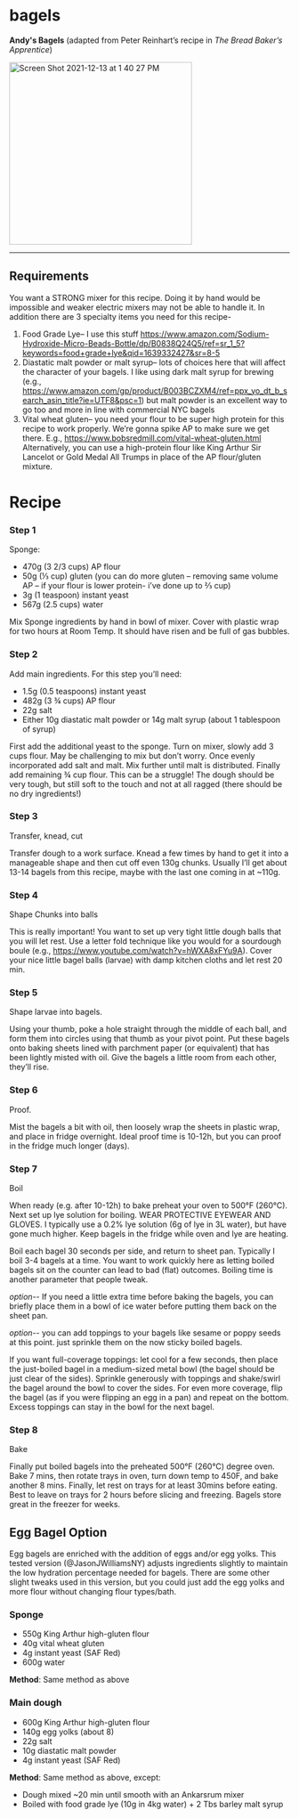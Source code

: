 # bagels
__Andy's Bagels__ (adapted from Peter Reinhart’s recipe in _The Bread Baker’s Apprentice_)

<img width="328" alt="Screen Shot 2021-12-13 at 1 40 27 PM" src="https://user-images.githubusercontent.com/7674197/145893296-52de0302-f2d9-4315-84af-53828e3dec98.png">

---------------------

## Requirements
You want a STRONG mixer for this recipe. Doing it by hand would be impossible and weaker electric mixers may not be able to handle it. In addition there are 3 specialty items you need for this recipe-

1. Food Grade Lye– I use this stuff https://www.amazon.com/Sodium-Hydroxide-Micro-Beads-Bottle/dp/B0838Q24Q5/ref=sr_1_5?keywords=food+grade+lye&qid=1639332427&sr=8-5
2. Diastatic malt powder or malt syrup– lots of choices here that will affect the character of your bagels. I like using dark malt syrup for brewing (e.g., https://www.amazon.com/gp/product/B003BCZXM4/ref=ppx_yo_dt_b_search_asin_title?ie=UTF8&psc=1) but malt powder is an excellent way to go too and more in line with commercial NYC bagels
3. Vital wheat gluten– you need your flour to be super high protein for this recipe to work properly. We’re gonna spike AP to make sure we get there. E.g., https://www.bobsredmill.com/vital-wheat-gluten.html Alternatively, you can use a high-protein flour like King Arthur Sir Lancelot or Gold Medal All Trumps in place of the AP flour/gluten mixture.

# Recipe

### Step 1
Sponge:

- 470g (3 2/3 cups) AP flour
- 50g (⅓ cup) gluten (you can do more gluten – removing same volume AP – if your flour is lower protein- i’ve done up to ⅔ cup)
- 3g (1 teaspoon) instant yeast
- 567g (2.5 cups) water

Mix Sponge ingredients by hand in bowl of mixer. Cover with plastic wrap for two hours at Room Temp. It should have risen and be full of gas bubbles.

### Step 2
Add main ingredients. For this step you’ll need:

- 1.5g (0.5 teaspoons) instant yeast
- 482g (3 ¾ cups) AP flour
- 22g salt
- Either 10g diastatic malt powder or 14g malt syrup (about 1 tablespoon of syrup)

First add the additional yeast to the sponge. Turn on mixer, slowly add 3 cups flour. May be challenging to mix but don’t worry. Once evenly incorporated add salt and malt. Mix further until malt is distributed. Finally add remaining ¾ cup flour. This can be a struggle! The dough should be very tough, but still soft to the touch and not at all ragged (there should be no dry ingredients!)

### Step 3
Transfer, knead, cut

Transfer dough to a work surface. Knead a few times by hand to get it into a manageable shape and then cut off even 130g chunks. Usually I’ll get about 13-14 bagels from this recipe, maybe with the last one coming in at ~110g.

### Step 4
Shape Chunks into balls

This is really important! You want to set up very tight little dough balls that you will let rest.
Use a letter fold technique like you would for a sourdough boule
(e.g., https://www.youtube.com/watch?v=hWXA8xFYu9A). Cover your nice little bagel balls (larvae) with damp kitchen cloths and let rest 20 min.

### Step 5
Shape larvae into bagels.

Using your thumb, poke a hole straight through the middle of each ball, and form them into circles using that thumb as your pivot point. Put these bagels onto baking sheets lined with parchment paper (or equivalent) that has been lightly misted with oil. Give the bagels a little room from each other, they’ll rise.

### Step 6
Proof.

Mist the bagels a bit with oil, then loosely wrap the sheets in plastic wrap, and place in fridge overnight. Ideal proof time is 10-12h, but you can proof in the fridge much longer (days).

### Step 7
Boil

When ready (e.g. after 10-12h) to bake preheat your oven to 500°F (260°C). Next set up lye solution for boiling. WEAR PROTECTIVE EYEWEAR AND GLOVES. I typically use a 0.2% lye solution (6g of lye in 3L water), but have gone much higher. Keep bagels in the fridge while oven and lye are heating.

Boil each bagel 30 seconds per side, and return to sheet pan. Typically I boil 3-4 bagels at a time. You want to work quickly here as letting boiled bagels sit on the counter can lead to bad (flat) outcomes. Boiling time is another parameter that people tweak.

*option*-- If you need a little extra time before baking the bagels, you can briefly place them in a bowl of ice water before putting them back on the sheet pan.

*option*-- you can add toppings to your bagels like sesame or poppy seeds at this point. just sprinkle them on the now sticky boiled bagels.

If you want full-coverage toppings: let cool for a few seconds, then place the just-boiled bagel in a medium-sized metal bowl (the bagel should be just clear of the sides). Sprinkle generously with toppings and shake/swirl the bagel around the bowl to cover the sides. For even more coverage, flip the bagel (as if you were flipping an egg in a pan) and repeat on the bottom. Excess toppings can stay in the bowl for the next bagel.

### Step 8
Bake

Finally put boiled bagels into the preheated 500°F (260°C) degree oven. Bake 7 mins, then rotate trays in oven, turn down temp to 450F, and bake another 8 mins. Finally, let rest on trays for at least 30mins before eating. Best to leave on trays for 2 hours before slicing and freezing. Bagels store great in the freezer for weeks.


## Egg Bagel Option

Egg bagels are enriched with the addition of eggs and/or egg yolks. This tested
version (@JasonJWilliamsNY) adjusts ingredients slightly to maintain the low hydration percentage needed for bagels. There are some other slight tweaks used in this version, but you could just add the egg yolks and more flour without changing flour types/bath.

### Sponge
- 550g King Arthur high-gluten flour
-  40g vital wheat gluten
-   4g instant yeast (SAF Red)
- 600g water

**Method**: Same method as above

### Main dough

- 600g King Arthur high-gluten flour
- 140g egg yolks (about 8)
-  22g salt
-  10g diastatic malt powder
-   4g instant yeast (SAF Red)

**Method**: Same method as above, except:
- Dough mixed ~20 min until smooth with an Ankarsrum mixer
- Boiled with food grade lye (10g in 4kg water) + 2 Tbs barley malt syrup
